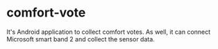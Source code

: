 # comfort-vote
It's Android application to collect comfort votes. As well, it can connect Microsoft smart band 2 and collect the sensor data.
